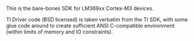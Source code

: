 This is the bare-bones SDK for LM369xx Cortex-M3 devices.

TI Driver code (BSD licensed) is taken verbatim from the TI SDK, with some glue
code around to create sufficient ANSI C-compatible environment (within limits
of memory and IO constraints).



